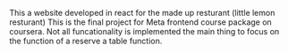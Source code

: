 This a website developed in react for the made up resturant (little lemon resturant) This is the final project for Meta frontend course package on coursera. Not all funcationality is implemented the main thing to focus on the function of a reserve a table function. 
